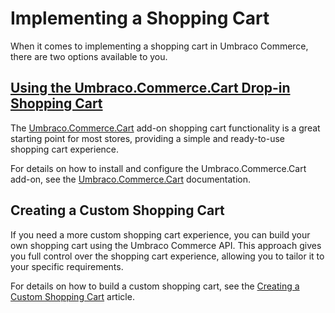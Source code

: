 # Implementing a Shopping Cart

When it comes to implementing a shopping cart in Umbraco Commerce, there are two options available to you. 

## [Using the Umbraco.Commerce.Cart Drop-in Shopping Cart](https://docs.umbraco.com/umbraco-commerce-packages/cart/cart)

The [Umbraco.Commerce.Cart](https://docs.umbraco.com/umbraco-commerce-packages/cart/cart) add-on shopping cart functionality is a great starting point for most stores, providing a simple and ready-to-use shopping cart experience.

For details on how to install and configure the Umbraco.Commerce.Cart add-on, see the [Umbraco.Commerce.Cart](https://docs.umbraco.com/umbraco-commerce-packages/cart/cart) documentation.

## Creating a Custom Shopping Cart

If you need a more custom shopping cart experience, you can build your own shopping cart using the Umbraco Commerce API. This approach gives you full control over the shopping cart experience, allowing you to tailor it to your specific requirements.

For details on how to build a custom shopping cart, see the [Creating a Custom Shopping Cart](custom-cart.md) article.
